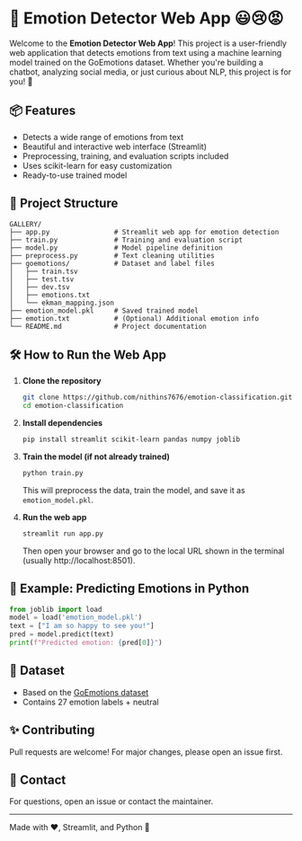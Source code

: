 # 💭 Emotion Detector Web App 😃😢😡

Welcome to the **Emotion Detector Web App**! This project is a user-friendly web application that detects emotions from text using a machine learning model trained on the GoEmotions dataset. Whether you're building a chatbot, analyzing social media, or just curious about NLP, this project is for you! 🚀

## 📦 Features
- Detects a wide range of emotions from text
- Beautiful and interactive web interface (Streamlit)
- Preprocessing, training, and evaluation scripts included
- Uses scikit-learn for easy customization
- Ready-to-use trained model

## 📁 Project Structure
```
GALLERY/
├── app.py                # Streamlit web app for emotion detection
├── train.py              # Training and evaluation script
├── model.py              # Model pipeline definition
├── preprocess.py         # Text cleaning utilities
├── goemotions/           # Dataset and label files
│   ├── train.tsv
│   ├── test.tsv
│   ├── dev.tsv
│   ├── emotions.txt
│   └── ekman_mapping.json
├── emotion_model.pkl     # Saved trained model
├── emotion.txt           # (Optional) Additional emotion info
└── README.md             # Project documentation
```

## 🛠️ How to Run the Web App

1. **Clone the repository**
   ```bash
   git clone https://github.com/nithins7676/emotion-classification.git
   cd emotion-classification
   ```

2. **Install dependencies**
   ```bash
   pip install streamlit scikit-learn pandas numpy joblib
   ```

3. **Train the model (if not already trained)**
   ```bash
   python train.py
   ```
   This will preprocess the data, train the model, and save it as `emotion_model.pkl`.

4. **Run the web app**
   ```bash
   streamlit run app.py
   ```
   Then open your browser and go to the local URL shown in the terminal (usually http://localhost:8501).

## 📝 Example: Predicting Emotions in Python
```python
from joblib import load
model = load('emotion_model.pkl')
text = ["I am so happy to see you!"]
pred = model.predict(text)
print(f"Predicted emotion: {pred[0]}")
```

## 🤖 Dataset
- Based on the [GoEmotions dataset](https://github.com/google-research/google-research/tree/master/goemotions)
- Contains 27 emotion labels + neutral

## ✨ Contributing
Pull requests are welcome! For major changes, please open an issue first.

## 📧 Contact
For questions, open an issue or contact the maintainer.

---

Made with ❤️, Streamlit, and Python 🐍 